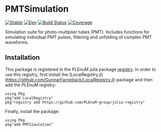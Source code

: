 # PMTSimulation

[![Stable](https://img.shields.io/badge/docs-stable-blue.svg)](https://github.com/PLEnuM-group/PMTSimulation.jl/stable/)
[![Dev](https://img.shields.io/badge/docs-dev-blue.svg)](https://github.com/PLEnuM-group/PMTSimulation.jl/dev/)
[![Build Status](https://github.com/PLEnuM-group/PMTSimulation.jl/actions/workflows/CI.yml/badge.svg?branch=main)](https://github.com/PLEnuM-group/PMTSimulation.jl/actions/workflows/CI.yml?query=branch%3Amain)
[![Coverage](https://codecov.io/gh/PLEnuM-group/PMTSimulation.jl/branch/main/graph/badge.svg)](https://codecov.io/gh/PLEnuM-group/PMTSimulation.jl)

Simulation suite for photo-multiplier tubes (PMT). Includes functions for simulating individual PMT pulses, filtering and unfolding of complex PMT waveforms.

## Installation
This package is registered in the PLEnuM julia package [registry](https://github.com/PLEnuM-group/julia-registry). In order to use this registry, first install the (LocalRegistry.jl)(https://github.com/GunnarFarneback/LocalRegistry.jl) package and then add the PLEnuM registry:
```{julia}
using Pkg
pkg"add LocalRegistry"
pkg"registry add https://github.com/PLEnuM-group/julia-registry"
```

Finally, install the package:
```{julia}
using Pkg
pkg"add PMTSimulation"
```